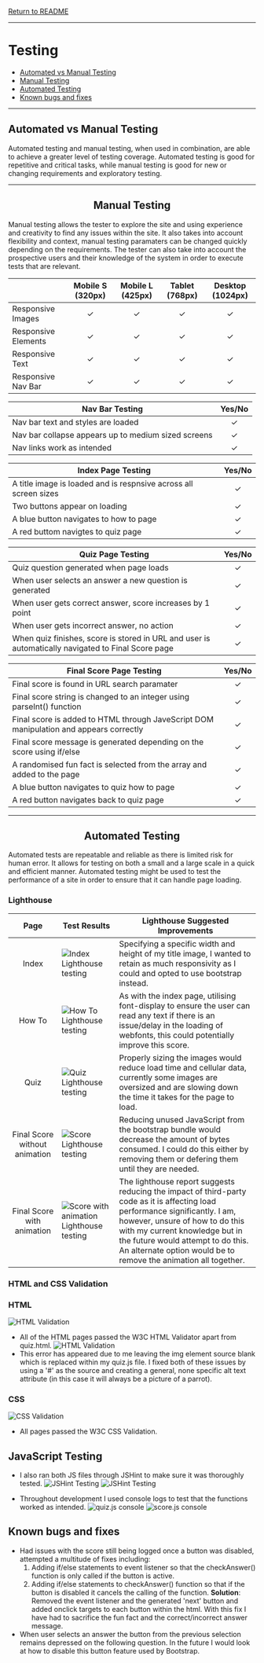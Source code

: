 [Return to README](https://github.com/lrchnnng/parrot-quiz/blob/main/README.md)

---

# Testing <!-- omit in toc -->

- [Automated vs Manual Testing](#automated-vs-manual-testing)
- [Manual Testing](#manual-testing)
- [Automated Testing](#automated-testing)
- [Known bugs and fixes](#known-bugs-and-fixes)

---

## Automated vs Manual Testing

Automated testing and manual testing, when used in combination, are able to achieve a greater level of testing coverage. Automated testing is good for repetitive and critical tasks, while manual testing is good for new or changing requirements and exploratory testing.

---

<div align="center">

## Manual Testing

</div>

Manual testing allows the tester to explore the site and using experience and creativity to find any issues within the site. It also takes into account flexibility and context, manual testing paramaters can be changed quickly depending on the requirements. The tester can also take into account the prospective users and their knowledge of the system in order to execute tests that are relevant.  

| | Mobile S (320px)| Mobile L (425px)| Tablet (768px) | Desktop (1024px)|
|---|:---:|:---:|:---:|:---:|
|Responsive Images|✓|✓|✓|✓|
|Responsive Elements|✓|✓|✓|✓|
|Responsive Text|✓|✓|✓|✓|
|Responsive Nav Bar|✓|✓|✓|✓|

|Nav Bar Testing|Yes/No|
|---|:---:|
|Nav bar text and styles are loaded|✓|
|Nav bar collapse appears up to medium sized screens|✓|
|Nav links work as intended|✓|

|Index Page Testing|Yes/No|
|---|:---:|
|A title image is loaded and is respnsive across all screen sizes|✓|
|Two buttons appear on loading|✓|
|A blue button navigates to how to page|✓|
|A red buttom navigtes to quiz page|✓|

|Quiz Page Testing|Yes/No|
|---|:---:|
|Quiz question generated when page loads|✓|
|When user selects an answer a new question is generated|✓|
|When user gets correct answer, score increases by 1 point|✓|
|When user gets incorrect answer, no action|✓|
|When quiz finishes, score is stored in URL and user is automatically navigated to Final Score page|✓|

|Final Score Page Testing|Yes/No|
|---|:---:|
|Final score is found in URL search paramater|✓|
|Final score string is changed to an integer using parseInt() function|✓|
|Final score is added to HTML through JaveScript DOM manipulation and appears correctly|✓|
|Final score message is generated depending on the score using if/else|✓|
|A randomised fun fact is selected from the array and added to the page|✓|
|A blue button navigates to quiz how to page|✓|
|A red button navigates back to quiz page|✓| <!-- omit in toc -->
---

<div align="center">

## Automated Testing

</div>

Automated tests are repeatable and reliable as there is limited risk for human error. It allows for testing on both a small and a large scale in a quick and efficient manner. Automated testing might be used to test the performance of a site in order to ensure that it can handle page loading.

### Lighthouse <!-- omit in toc -->

| Page | Test Results | Lighthouse Suggested Improvements |
|:---:|---|---|
|Index|![Index Lighthouse testing](assets/images/testing-img/index-lighthouse.png)|Specifying a specific width and height of my title image, I wanted to retain as much responsivity as I could and opted to use bootstrap instead.|
|How To|![How To Lighthouse testing](assets/images/testing-img/how-to-lighthouse.png)|As with the index page, utilising font-display to ensure the user can read any text if there is an issue/delay in the loading of webfonts, this could potentially improve this score.|
|Quiz|![Quiz Lighthouse testing](assets/images/testing-img/quiz-lighthouse.png)|Properly sizing the images would reduce load time and cellular data, currently some images are oversized and are slowing down the time it takes for the page to load.|
|Final Score without animation|![Score Lighthouse testing](assets/images/testing-img/score-lighthouse.png)|Reducing unused JavaScript from the bootstrap bundle would decrease the amount of bytes consumed. I could do this either by removing them or defering them until they are needed.|
|Final Score with animation|![Score with animation Lighthouse testing](assets/images/testing-img/score-animation-lighthouse.png)|The lighthouse report suggests reducing the impact of third-party code as it is affecting load performance significantly. I am, however, unsure of how to do this with my current knowledge but in the future would attempt to do this. An alternate option would be to remove the animation all together.|

### HTML and CSS Validation <!-- omit in toc -->

### HTML <!-- omit in toc -->

![HTML Validation](assets/images/testing-img/html-validation.png)

- All of the HTML pages passed the W3C HTML Validator apart from quiz.html.
![HTML Validation](assets/images/testing-img/html-error.png)
- This error has appeared due to me leaving the img element source blank which is replaced within my quiz.js file. I fixed both of these issues by using a '#' as the source and creating a general, none specific alt text attribute (in this case it will always be a picture of a parrot).

### CSS <!-- omit in toc -->

![CSS Validation](assets/images/testing-img/html-validation.png)

- All pages passed the W3C CSS Validation.

## JavaScript Testing <!-- omit in toc -->

* I also ran both JS files through JSHint to make sure it was thoroughly tested.
 ![JSHint Testing](assets/images/testing-img/jshint-quiz.png)
 ![JSHint Testing](assets/images/testing-img/jshint-score.png)
- Throughout development I used console logs to test that the functions worked as intended.
 ![quiz.js console](assets/images/testing-img/quiz-console.png)
 ![score.js console](assets/images/testing-img/score-console.png)

## Known bugs and fixes

- Had issues with the score still being logged once a button was disabled, attempted a multitude of fixes including:
    1. Adding if/else statements to event listener so that the checkAnswer() function is only called if the button is active.
    2. Adding if/else statements to checkAnswer() function so that if the button is disabled it cancels the calling of the function.
    **Solution**: Removed the event listener and the generated 'next' button and added onclick targets to each button within the html. With this fix I have had to sacrifice the fun fact and the correct/incorrect answer message.
- When user selects an answer the button from the previous selection remains depressed on the following question. In the future I would look at how to disable this button feature used by Bootstrap.
